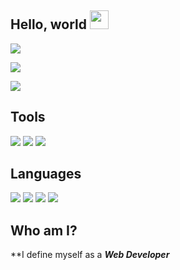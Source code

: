 ## Hello, world <img src="https://user-images.githubusercontent.com/48355572/205912228-52b28bd4-910b-4447-934f-be8b19a3aec5.gif" width="30px" height="30px">

![](https://github-readme-stats.vercel.app/api?username=stodja&show_icons=true&hide_border=false&line_height=20&title_color=f69673&icon_color=1b93c9&show_owner=true)

![](https://komarev.com/ghpvc/?username=stodja)

![](https://user-images.githubusercontent.com/48355572/209539106-8e1cbfc6-2f3d-4afd-b96a-890d967dd9ab.png)

## Tools
![](https://img.shields.io/badge/-Github-1e1e1e?style=flat&logo=Github) ![](https://img.shields.io/badge/-Visual%20Studio%20Code-1e1e1e?style=flat&logo=Visual%20Studio%20Code&logoColor=007acc) ![](https://img.shields.io/badge/-Linux-1e1e1e?style=flat&logo=linux)

## Languages
![](https://img.shields.io/badge/-JavaScript-1e1e1e?style=flat&logo=JavaScript) ![](https://img.shields.io/badge/-Python-1e1e1e?style=flat&logo=Python) ![](https://img.shields.io/badge/-HTML5-1e1e1e?style=flat&logo=HTML5) ![](https://img.shields.io/badge/-CSS-1e1e1e?style=flat&logo=CsS3)

## Who am I?
**I define myself as a **_Web Developer_**
